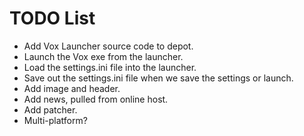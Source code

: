 # TODO List

* Add Vox Launcher source code to depot.
* Launch the Vox exe from the launcher.
* Load the settings.ini file into the launcher.
* Save out the settings.ini file when we save the settings or launch.
* Add image and header.
* Add news, pulled from online host.
* Add patcher.
* Multi-platform?
